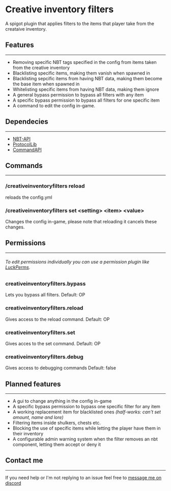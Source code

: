 # Creative inventory filters
A spigot plugin that applies filters to the items that player take from the creataive inventory.

## Features
***
- Removing specific NBT tags specified in the config from items taken from the creative inventory
- Blacklisting specific items, making them vanish when spawned in
- Blacklisting sepcific items from having NBT data, making them become the base item when spawned in
- Whitelisting specific items from having NBT data, making them ignore 
- A general bypass permission to bypass all filters with any item
- A specific bypass permission to bypass all filters for one specific item
- A command to edit the config in-game.

## Dependecies
***
- [NBT-API](https://www.curseforge.com/minecraft/bukkit-plugins/nbt-api)
- [ProtocolLib](https://ci.dmulloy2.net/job/ProtocolLib/lastSuccessfulBuild/)
- [CommandAPI](https://www.spigotmc.org/resources/api-commandapi-1-13-1-19-3.62353/)

## Commands
***
### /creativeinventoryfilters reload
reloads the config.yml

### /creativeinventoryfilters set <setting\> <item\> <value\>
Changes the config in-game, please note that reloading it cancels these changes.

## Permissions
***
###### To edit permissions individually you can use a permission plugin like [LuckPerms](https://luckperms.net/).
### creativeinventoryfilters.bypass
Lets you bypass all filters.
Default: OP
### creativeinventoryfilters.reload
Gives access to the reload command.
Default: OP
### creativeinventoryfilters.set
Gives acces to the set command.
Default: OP
### creativeinventoryfilters.debug
Gives access to debugging commands
Default: false


## Planned features
***
- A gui to change anything in the config in-game  
- A specific bypass permission to bypass one specific filter for any item
- A working replacement item for blacklisted ones *(half-works: can't set amount, name and lore)*
- Filtering items inside shulkers, chests etc.
- Blocking the use of specific items while letting the player have them in their inventory
- A configurable admin warning system when the filter removes an nbt component, letting them accept or deny it

## Contact me
***
If you need help or I'm not replying to an issue feel free to [message me on discord](https://discordapp.com/users/442033332952498177)
